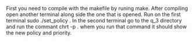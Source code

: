 First you need to compile with the makefile by runing make. After compiling open another terminal along
side the one that is opened. Run on the first terminal sudo ./set_policy <policy> <piority> . In the second
terminal go to the q_3 directory and run the commant chrt -p <PID>. whem you run that command it should show the new policy and priority.